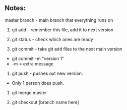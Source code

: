 ## Notes:

master branch - main branch that everything runs on

1. git add - remember this file, add it to next version

2. git status - check which ones are ready

3. git commit - take git add files to the next main version
- git commit -m "version 1"
- -m = extra message

1. git push - pushes out new version.
- Only 1 person does push.

1. git merge master

2. git checkout [branch name here]